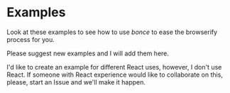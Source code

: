 # Examples

Look at these examples to see how to use *bonce* to ease the browserify process for you.

Please suggest new examples and I will add them here.

I'd like to create an example for different React uses, however, I don't use React. If someone with React experience would like to collaborate on this, please, start an Issue and we'll make it happen.
